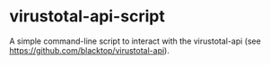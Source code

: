 virustotal-api-script
=====================

A simple command-line script to interact with the virustotal-api (see https://github.com/blacktop/virustotal-api).
